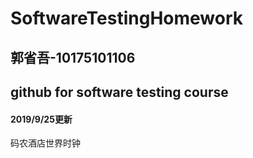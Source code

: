 # SoftwareTestingHomework
## 郭省吾-10175101106
## github for software testing course
#### 2019/9/25更新
码农酒店世界时钟

